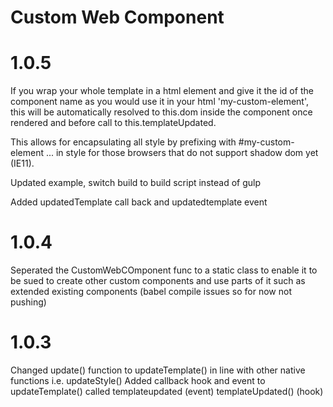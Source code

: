 Custom Web Component
=======================

# 1.0.5

If you wrap your whole template in a html element and give it the id of the component name as you would use it in your html 'my-custom-element', this will be automatically resolved to this.dom inside the component once rendered and before call to this.templateUpdated.

This allows for encapsulating all style by prefixing with #my-custom-element ... in style for those browsers that do not support shadow dom yet (IE11).

Updated example, switch build to build script instead of gulp

Added updatedTemplate call back and updatedtemplate event

# 1.0.4

Seperated the CustomWebCOmponent func to a static class to enable it to be sued to create other custom components
and use parts of it such as extended existing components (babel compile issues so for now not pushing)

# 1.0.3

Changed update() function to updateTemplate() in line with other native functions i.e. updateStyle()
Added callback hook and event to updateTemplate() called templateupdated (event) templateUpdated() (hook)